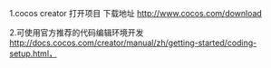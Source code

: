 1.cocos creator 打开项目 下载地址 http://www.cocos.com/download

2.可使用官方推荐的代码编辑环境开发 http://docs.cocos.com/creator/manual/zh/getting-started/coding-setup.html， 
  
